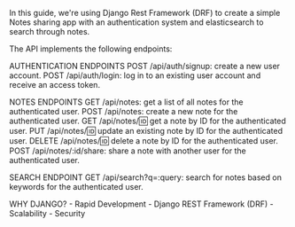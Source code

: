 In this guide, we're using Django Rest Framework (DRF) to create a simple Notes sharing app with an authentication system and elasticsearch to search through notes.

The API implements the following endpoints:

AUTHENTICATION ENDPOINTS
POST /api/auth/signup: create a new user account.
POST /api/auth/login: log in to an existing user account and receive an access token.

NOTES ENDPOINTS
GET /api/notes: get a list of all notes for the authenticated user.
POST /api/notes: create a new note for the authenticated user.
GET /api/notes/:id: get a note by ID for the authenticated user.
PUT /api/notes/:id: update an existing note by ID for the authenticated user.
DELETE /api/notes/:id: delete a note by ID for the authenticated user.
POST /api/notes/:id/share: share a note with another user for the authenticated user.

SEARCH ENDPOINT
GET /api/search?q=:query: search for notes based on keywords for the authenticated user.

WHY DJANGO?
    - Rapid Development
    - Django REST Framework (DRF)
    - Scalability
    - Security

